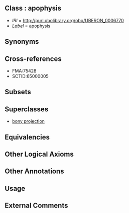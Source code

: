 
## Class : apophysis

 * *IRI* = http://purl.obolibrary.org/obo/UBERON_0006770
 * *Label* = apophysis

## Synonyms


## Cross-references

 * FMA:75428
 * SCTID:65000005

## Subsets


## Superclasses

 * [bony projection](../../UBERON/30/UBERON_0004530.md)

## Equivalencies


## Other Logical Axioms


## Other Annotations


## Usage


## External Comments


